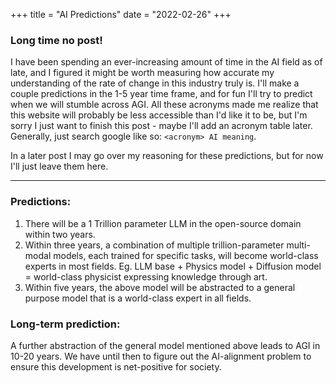 +++
title = "AI Predictions"
date = "2022-02-26"
+++

### Long time no post!

I have been spending an ever-increasing amount of time in the AI field as of late, and I figured it might be worth measuring how accurate my understanding of the rate of change in this industry truly is. I'll make a couple predictions in the 1-5 year time frame, and for fun I'll try to predict when we will stumble across AGI. All these acronyms made me realize that this website will probably be less accessible than I'd like it to be, but I'm sorry I just want to finish this post - maybe I'll add an acronym table later. Generally, just search google like so: `<acronym> AI meaning`.

In a later post I may go over my reasoning for these predictions, but for now I'll just leave them here.

___

### Predictions:

1. There will be a 1 Trillion parameter LLM in the open-source domain within two years.
2. Within three years, a combination of multiple trillion-parameter multi-modal models, each trained for specific tasks, will become world-class experts in most fields. Eg. LLM base + Physics model + Diffusion model = world-class physicist expressing knowledge through art.
3. Within five years, the above model will be abstracted to a general purpose model that is a world-class expert in all fields.

### Long-term prediction:

A further abstraction of the general model mentioned above leads to AGI in 10-20 years. We have until then to figure out the AI-alignment problem to ensure this development is net-positive for society.